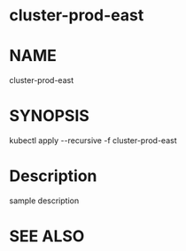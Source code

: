 cluster-prod-east
==================================================

# NAME

  cluster-prod-east

# SYNOPSIS

  kubectl apply --recursive -f cluster-prod-east

# Description

sample description

# SEE ALSO

